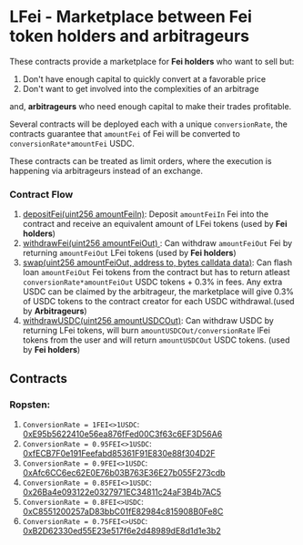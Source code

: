 # LFei - Marketplace between Fei token holders and arbitrageurs 

These contracts provide a marketplace for **Fei holders** who want to sell but:
1. Don't have enough capital to quickly convert at a favorable price
2. Don't want to get involved into the complexities of an arbitrage

and, **arbitrageurs** who need enough capital to make their trades profitable.

Several contracts will be deployed each with a unique `conversionRate`, the contracts guarantee that `amountFei` of Fei will be converted to `conversionRate*amountFei` USDC.

These contracts can be treated as limit orders, where the execution is happening via arbitrageurs instead of an exchange.

### Contract Flow
1. [depositFei(uint256 amountFeiIn)](https://github.com/ankitchiplunkar/lfei-core/blob/master/contracts/LFeiPair.sol#L54): Deposit `amountFeiIn` Fei into the contract and receive an equivalent amount of LFei tokens (used by **Fei holders**)
2. [withdrawFei(uint256 amountFeiOut) ](https://github.com/ankitchiplunkar/lfei-core/blob/master/contracts/LFeiPair.sol#L71): Can withdraw `amountFeiOut` Fei by returning `amountFeiOut` LFei tokens (used by **Fei holders**)
3. [swap(uint256 amountFeiOut, address to, bytes calldata data)](https://github.com/ankitchiplunkar/lfei-core/blob/master/contracts/LFeiPair.sol#L114): Can flash loan `amountFeiOut` Fei tokens from the contract but has to return atleast `conversionRate*amountFeiOut` USDC tokens + 0.3% in fees. Any extra USDC can be claimed by the arbitrageur, the marketplace will give 0.3% of USDC tokens to the contract creator for each USDC withdrawal.(used by **Arbitrageurs**)
4. [withdrawUSDC(uint256 amountUSDCOut)](https://github.com/ankitchiplunkar/lfei-core/blob/master/contracts/LFeiPair.sol#L89): Can withdraw USDC by returning LFei tokens, will burn `amountUSDCOut/conversionRate` lFei tokens from the user and will return `amountUSDCOut` USDC tokens. (used by **Fei holders**)

## Contracts
### Ropsten:
1. `ConversionRate = 1FEI<>1USDC`: [0xE95b5622410e56ea876fFed00C3f63c6EF3D56A6](https://ropsten.etherscan.io/address/0xE95b5622410e56ea876fFed00C3f63c6EF3D56A6)
2. `ConversionRate = 0.95FEI<>1USDC`: [0xfECB7F0e191Feefabd85361F91E830e88f304D2F](https://ropsten.etherscan.io/address/0xfECB7F0e191Feefabd85361F91E830e88f304D2F)
3. `ConversionRate = 0.9FEI<>1USDC`: [0xAfc6CC6ec62E0E76b03B763E36E27b055F273cdb](https://ropsten.etherscan.io/address/0xAfc6CC6ec62E0E76b03B763E36E27b055F273cdb)
4. `ConversionRate = 0.85FEI<>1USDC`: [0x26Ba4e093122e0327971EC34811c24aF3B4b7AC5](https://ropsten.etherscan.io/address/0x26Ba4e093122e0327971EC34811c24aF3B4b7AC5)
5. `ConversionRate = 0.8FEI<>USDC`: [0xC8551200257aD83bbC01fE82984c815908B0Fe8C](https://ropsten.etherscan.io/address/0xC8551200257aD83bbC01fE82984c815908B0Fe8C)
6. `ConversionRate = 0.75FEI<>USDC`: [0xB2D62330ed55E23e517f6e2d48989dE8d1d1e3b2](https://ropsten.etherscan.io/address/0xB2D62330ed55E23e517f6e2d48989dE8d1d1e3b2)
